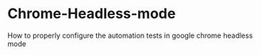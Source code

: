 # Chrome-Headless-mode
How to properly configure the automation tests in google chrome headless mode
